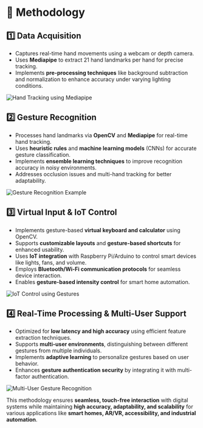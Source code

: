# 📌 Methodology

## 1️⃣ Data Acquisition
- Captures real-time hand movements using a webcam or depth camera.
- Uses **Mediapipe** to extract 21 hand landmarks per hand for precise tracking.
- Implements **pre-processing techniques** like background subtraction and normalization to enhance accuracy under varying lighting conditions.

![Hand Tracking using Mediapipe](https://via.placeholder.com/600x300?text=Hand+Tracking+Example)

## 2️⃣ Gesture Recognition
- Processes hand landmarks via **OpenCV** and **Mediapipe** for real-time hand tracking.
- Uses **heuristic rules** and **machine learning models** (CNNs) for accurate gesture classification.
- Implements **ensemble learning techniques** to improve recognition accuracy in noisy environments.
- Addresses occlusion issues and multi-hand tracking for better adaptability.

![Gesture Recognition Example](https://via.placeholder.com/600x300?text=Gesture+Recognition+Example)

## 3️⃣ Virtual Input & IoT Control
- Implements gesture-based **virtual keyboard and calculator** using OpenCV.
- Supports **customizable layouts** and **gesture-based shortcuts** for enhanced usability.
- Uses **IoT integration** with Raspberry Pi/Arduino to control smart devices like lights, fans, and volume.
- Employs **Bluetooth/Wi-Fi communication protocols** for seamless device interaction.
- Enables **gesture-based intensity control** for smart home automation.

![IoT Control using Gestures](https://via.placeholder.com/600x300?text=IoT+Control+Example)

## 4️⃣ Real-Time Processing & Multi-User Support
- Optimized for **low latency and high accuracy** using efficient feature extraction techniques.
- Supports **multi-user environments**, distinguishing between different gestures from multiple individuals.
- Implements **adaptive learning** to personalize gestures based on user behavior.
- Enhances **gesture authentication security** by integrating it with multi-factor authentication.

![Multi-User Gesture Recognition](https://via.placeholder.com/600x300?text=Multi-User+Recognition)

This methodology ensures **seamless, touch-free interaction** with digital systems while maintaining **high accuracy, adaptability, and scalability** for various applications like **smart homes, AR/VR, accessibility, and industrial automation**.
